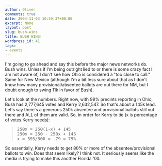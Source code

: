 ```yaml
---
author: Oliver
comments: true
date: 2004-11-03 10:59:37+00:00
excerpt: None
layout: post
slug: bush-wins
title: BUSH WINS!
wordpress_id: 41
tags:
- events
---
```


I'm going to go ahead and say this before the major news networks do.  Bush wins.  Unless if I'm being outright lied to or there is some crazy fact I am not aware of, I don't see how Ohio is considered a "too close to call."  Same for New Mexico (although I'm a bit less sure about that as I don't know how many provisional/absentee ballots are out there for NM, but I doubt enough to swing 11k in favor of Bush).

Let's look at the numbers.  Right now, with 99% precints reporting in Ohio, Bush has 2,777,645 votes and Kerry 2,632,547.  So that's about a 145k lead.  Let's say there's a generous 250k absentee and provisional ballots still out there and ALL of them are valid.  So, in order for Kerry to tie (x is percentage of votes Kerry needs):

<blockquote><pre>250x = 250(1-x) + 145
250x = 250 - 250x + 145
x = 395/500 = .79 = 79%</pre></blockquote>

So essentially, Kerry needs to get 80% or more of the absentee/provisional ballots to win.  Does that seem likely? I think not. It seriously seems like the media is trying to make this another Florida '00.